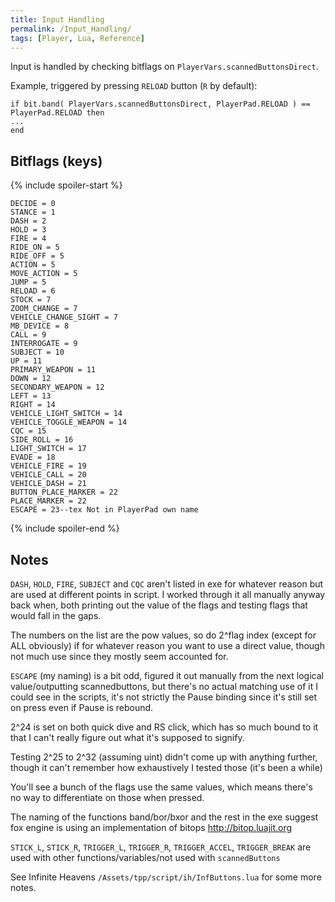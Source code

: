 ```yaml
---
title: Input Handling
permalink: /Input_Handling/
tags: [Player, Lua, Reference]
---
```


Input is handled by checking bitflags on `PlayerVars.scannedButtonsDirect`.

Example, triggered by pressing `RELOAD` button (`R` by default):

```
if bit.band( PlayerVars.scannedButtonsDirect, PlayerPad.RELOAD ) == PlayerPad.RELOAD then
...
end
```

## Bitflags (keys)

{% include spoiler-start %}

```
DECIDE = 0
STANCE = 1
DASH = 2
HOLD = 3
FIRE = 4
RIDE_ON = 5
RIDE_OFF = 5
ACTION = 5
MOVE_ACTION = 5
JUMP = 5
RELOAD = 6
STOCK = 7
ZOOM_CHANGE = 7
VEHICLE_CHANGE_SIGHT = 7
MB_DEVICE = 8
CALL = 9
INTERROGATE = 9
SUBJECT = 10
UP = 11
PRIMARY_WEAPON = 11
DOWN = 12
SECONDARY_WEAPON = 12
LEFT = 13
RIGHT = 14
VEHICLE_LIGHT_SWITCH = 14
VEHICLE_TOGGLE_WEAPON = 14
CQC = 15
SIDE_ROLL = 16
LIGHT_SWITCH = 17
EVADE = 18
VEHICLE_FIRE = 19
VEHICLE_CALL = 20
VEHICLE_DASH = 21
BUTTON_PLACE_MARKER = 22
PLACE_MARKER = 22
ESCAPE = 23--tex Not in PlayerPad own name
```

{% include spoiler-end %}

## Notes

`DASH`, `HOLD`, `FIRE`, `SUBJECT` and `CQC` aren't listed in exe for whatever reason
but are used at different points in script. I worked through it all
manually anyway back when, both printing out the value of the flags and
testing flags that would fall in the gaps.

The numbers on the list are the pow values, so do 2^flag index (except
for ALL obviously) if for whatever reason you want to use a direct
value, though not much use since they mostly seem accounted for.

`ESCAPE` (my naming) is a bit odd, figured it out manually from the next
logical value/outputting scannedbuttons, but there's no actual matching
use of it I could see in the scripts, it's not strictly the Pause
binding since it's still set on press even if Pause is rebound.

2^24 is set on both quick dive and RS click, which has so much bound to
it that I can't really figure out what it's supposed to signify.

Testing 2^25 to 2^32 (assuming uint) didn't come up with anything
further, though it can't remember how exhaustively I tested those (it's
been a while)

You'll see a bunch of the flags use the same values, which means there's
no way to differentiate on those when pressed.

The naming of the functions band/bor/bxor and the rest in the exe
suggest fox engine is using an implementation of bitops
http://bitop.luajit.org

`STICK_L`, `STICK_R`, `TRIGGER_L`, `TRIGGER_R`, `TRIGGER_ACCEL`, `TRIGGER_BREAK`
are used with other functions/variables/not used with `scannedButtons`

See Infinite Heavens `/Assets/tpp/script/ih/InfButtons.lua` for some more
notes.
